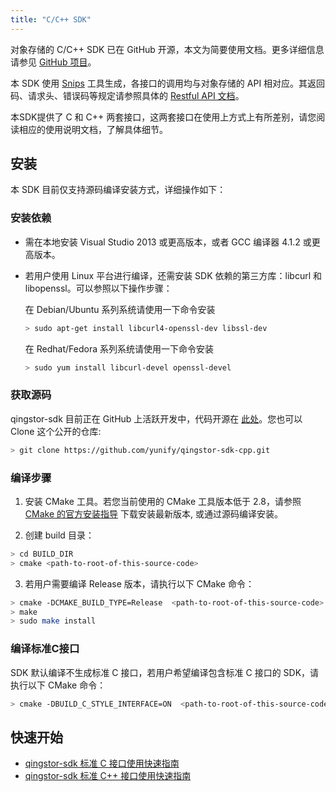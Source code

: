 ```yaml
---
title: "C/C++ SDK"
---
```



对象存储的 C/C++ SDK 已在 GitHub 开源，本文为简要使用文档。更多详细信息请参见 [GitHub 项目](https://github.com/yunify/qingstor-sdk-cpp)。

本 SDK 使用 [Snips](https://github.com/yunify/snips) 工具生成，各接口的调用均与对象存储的 API 相对应。其返回码、请求头、错误码等规定请参照具体的 [Restful API 文档](/storage/object-storage/api/)。


本SDK提供了 C 和 C++ 两套接口，这两套接口在使用上方式上有所差别，请您阅读相应的使用说明文档，了解具体细节。

## 安装

本 SDK 目前仅支持源码编译安装方式，详细操作如下：

### 安装依赖

- 需在本地安装 Visual Studio 2013 或更高版本，或者 GCC 编译器 4.1.2 或更高版本。
- 若用户使用 Linux 平台进行编译，还需安装 SDK 依赖的第三方库：libcurl 和 libopenssl。可以参照以下操作步骤：

    在 Debian/Ubuntu 系列系统请使用一下命令安装

    ```bash
    > sudo apt-get install libcurl4-openssl-dev libssl-dev
    ```

    在 Redhat/Fedora 系列系统请使用一下命令安装

    ```bash
    > sudo yum install libcurl-devel openssl-devel
    ```

### 获取源码

qingstor-sdk 目前正在 GitHub 上活跃开发中，代码开源在 [此处](https://github.com/yunify/qingstor-sdk-cpp)。您也可以 Clone 这个公开的仓库:

```bash
> git clone https://github.com/yunify/qingstor-sdk-cpp.git
```

### 编译步骤

1. 安装 CMake 工具。若您当前使用的 CMake 工具版本低于 2.8，请参照 [CMake 的官方安装指导](https://cmake.org/install/) 下载安装最新版本, 或通过源码编译安装。

2. 创建 build 目录：

```bash
> cd BUILD_DIR
> cmake <path-to-root-of-this-source-code>
```

3. 若用户需要编译 Release 版本，请执行以下 CMake 命令：

```bash
> cmake -DCMAKE_BUILD_TYPE=Release  <path-to-root-of-this-source-code>
> make
> sudo make install
```

### 编译标准C接口

SDK 默认编译不生成标准 C 接口，若用户希望编译包含标准 C 接口的 SDK，请执行以下 CMake 命令：

```bash
> cmake -DBUILD_C_STYLE_INTERFACE=ON  <path-to-root-of-this-source-code>
```

## 快速开始
- [qingstor-sdk 标准 C 接口使用快速指南](c/)
- [qingstor-sdk 标准 C++ 接口使用快速指南](cpp/)
